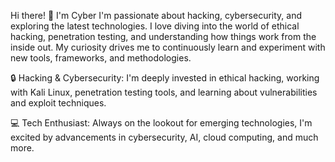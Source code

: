 Hi there! 👋 I'm Cyber
I'm passionate about hacking, cybersecurity, and exploring the latest technologies. I love diving into the world of ethical hacking, penetration testing, and understanding how things work from the inside out. My curiosity drives me to continuously learn and experiment with new tools, frameworks, and methodologies.

🔒 Hacking & Cybersecurity: I'm deeply invested in ethical hacking, working with Kali Linux, penetration testing tools, and learning about vulnerabilities and exploit techniques.

💻 Tech Enthusiast: Always on the lookout for emerging technologies, I'm excited by advancements in cybersecurity, AI, cloud computing, and much more.
